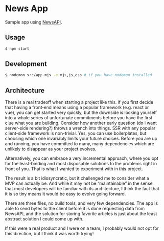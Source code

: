 # News App

Sample app using [NewsAPI](https://newsapi.org/).

## Usage

```bash
$ npm start
```

## Development

```bash
$ nodemon src/app.mjs -e mjs,js,css # if you have nodemon installed
```

## Architecture

There is a real tradeoff when starting a project like this. If you first decide that having a front-end means using a popular framework (e.g. react or vue), you can get started very quickly, but the downside is locking yourself into a whole series of unfortunate commitments before you have the first clue what you are building. Consider how another early question (do I want server-side rendering?) throws a wrench into things. SSR with any popular client-side framework is non-trivial. Yes, you can use boilerplates, but choosing which one invariably limits your future choices. Before you are up and running, you have committed to many, many dependencies which are unlikely to disappear as your project evolves.

Alternatively, you can embrace a very incremental approach, where you opt for the least-binding and most disposable solutions to the problems right in front of you. That is what I wanted to experiment with in this project.

The result is a bit idiosyncratic, but it challenged me to consider what a MVP can actually be. And while it may not be “maintainable” in the sense that most developers will be familiar with its architecture, I think the fact that it is so tiny means it would be easy to evolve going forward.

There are three files, no build tools, and very few dependencies. The app is able to send bytes to the client before it is done requesting data from NewsAPI, and the solution for storing favorite articles is just about the least abstract solution I could come up with.

If this were a real product and I were on a team, I probably would not opt for this direction, but I think it was worth trying!
